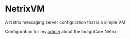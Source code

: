 # NetrixVM
A Netrix messaging server configuration that is a simple VM

Configuration for my [article](https://eriknl.github.io/hack/2019/02/02/Netrix-computer.html) about the IndigoCare Netrix
